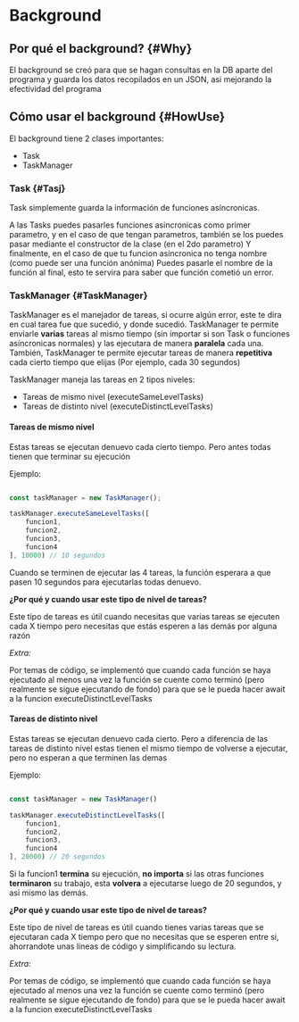 # Background

## Por qué el background? {#Why}

El background se creó para que se hagan consultas en la DB aparte del programa y guarda
los datos recopilados en un JSON, asi mejorando la efectividad del programa

## Cómo usar el background {#HowUse}

El background tiene 2 clases importantes:

- Task
- TaskManager

### Task {#Tasj}

Task simplemente guarda la información de funciones asíncronicas.


A las Tasks puedes pasarles funciones asincronicas como primer parametro, y en el caso de que tengan
parametros, también se los puedes pasar mediante el constructor de la clase (en el 2do parametro)
Y finalmente, en el caso de que tu funcion asíncronica no tenga nombre (como puede ser una función anónima)
Puedes pasarle el nombre de la función al final, esto te servira para saber que función cometió un error.

### TaskManager {#TaskManager}

TaskManager es el manejador de tareas, si ocurre algún error, este te dira en cual tarea fue que sucedió, y donde sucedió.
TaskManager te permite enviarle **varias** tareas al mismo tiempo (sin importar si son Task o funciones asíncronicas normales)
y las ejecutara de manera **paralela** cada una. También, TaskManager te permite ejecutar tareas de manera **repetitiva** cada cierto tiempo que elijas
(Por ejemplo, cada 30 segundos)

TaskManager maneja las tareas en 2 tipos niveles:

- Tareas de mismo nivel (executeSameLevelTasks)
- Tareas de distinto nivel (executeDistinctLevelTasks)

#### Tareas de mismo nivel

Estas tareas se ejecutan denuevo cada cierto tiempo. Pero antes todas tienen que terminar su ejecución

Ejemplo:

```js

const taskManager = new TaskManager();

taskManager.executeSameLevelTasks([
    funcion1,
    funcion2,
    funcion3,
    funcion4
], 10000) // 10 segundos
```

Cuando se terminen de ejecutar las 4 tareas, la función esperara a que pasen 10 segundos para ejecutarlas todas denuevo.


**¿Por qué y cuando usar este tipo de nivel de tareas?**

Este tipo de tareas es útil cuando necesitas que varias tareas se ejecuten cada X tiempo pero
necesitas que estás esperen a las demás por alguna razón

*Extra:*

Por temas de código, se implementó que cuando cada función se haya ejecutado al menos una vez
la función se cuente como terminó (pero realmente se sigue ejecutando de fondo) para que se
le pueda hacer await a la funcion executeDistinctLevelTasks

#### Tareas de distinto nivel

Estas tareas se ejecutan denuevo cada cierto. Pero a diferencia de las tareas de distinto nivel
estas tienen el mismo tiempo de volverse a ejecutar, pero no esperan a que terminen las demas

Ejemplo:

```js

const taskManager = new TaskManager()

taskManager.executeDistinctLevelTasks([
    funcion1,
    funcion2,
    funcion3,
    funcion4
], 20000) // 20 segundos
```

Si la funcion1 **termina** su ejecución, **no importa** si las otras funciones **terminaron** su trabajo,
esta **volvera** a ejecutarse luego de 20 segundos, y asi mismo las demás.

**¿Por qué y cuando usar este tipo de nivel de tareas?**

Este tipo de nivel de tareas es útil cuando tienes varias tareas que se ejecutaran cada X tiempo pero
que no necesitas que se esperen entre si, ahorrandote unas líneas de código y simplificando su lectura.

*Extra:*

Por temas de código, se implementó que cuando cada función se haya ejecutado al menos una vez
la función se cuente como terminó (pero realmente se sigue ejecutando de fondo) para que se
le pueda hacer await a la funcion executeDistinctLevelTasks